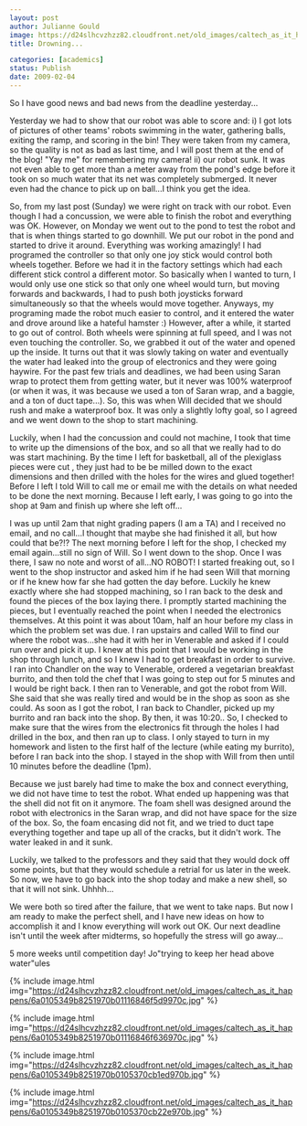 ```yaml
---
layout: post
author: Julianne Gould
image: https://d24slhcvzhzz82.cloudfront.net/old_images/caltech_as_it_happens/6a0105349b8251970b0105370cb0ee970b.jpg
title: Drowning...

categories: [academics]
status: Publish
date: 2009-02-04
---
```



So I have good news and bad news from the deadline yesterday...

Yesterday we had to show that our robot was able to score and:
 i) I got lots of pictures of other teams' robots swimming in the water, gathering balls, exiting the ramp, and scoring in the bin! They were taken from my camera, so the quality is not as bad as last time, and I will post them at the end of the blog! "Yay me" for remembering my camera!
 ii) our robot sunk. It was not even able to get more than a meter away from the pond's edge before it took on so much water that its net was completely submerged. It never even had the chance to pick up on ball...I think you get the idea.

So, from my last post (Sunday) we were right on track with our robot. Even though I had a concussion, we were able to finish the robot and everything was OK. However, on Monday we went out to the pond to test the robot and that is when things started to go downhill. We put our robot in the pond and started to drive it around. Everything was working amazingly! I had programed the controller so that only one joy stick would control both wheels together. Before we had it in the factory settings which had each different stick control a different motor. So basically when I wanted to turn, I would only use one stick so that only one wheel would turn, but moving forwards and backwards, I had to push both joysticks forward simultaneously so that the wheels would move together. Anyways, my programing made the robot much easier to control, and it entered the water and drove around like a hateful hamster :)
However, after a while, it started to go out of control. Both wheels were spinning at full speed, and I was not even touching the controller. So, we grabbed it out of the water and opened up the inside. It turns out that it was slowly taking on water and eventually the water had leaked into the group of electronics and they were going haywire. For the past few trials and deadlines, we had been using Saran wrap to protect them from getting water, but it never was 100% waterproof (or when it was, it was because we used a ton of Saran wrap, and a baggie, and a ton of duct tape...). So, this was when Will decided that we should rush and make a waterproof box. It was only a slightly lofty goal, so I agreed and we went down to the shop to start machining.

Luckily, when I had the concussion and could not machine, I took that time to write up the dimensions of the box, and so all that we really had to do was start machining. By the time I left for basketball, all of the plexiglass pieces were cut , they just had to be be milled down to the exact dimensions and then drilled with the holes for the wires and glued together! Before I left I told Will to call me or email me with the details on what needed to be done the next morning. Because I left early, I was going to go into the shop at 9am and finish up where she left off...

I was up until 2am that night grading papers (I am a TA) and I received no email, and no call...I thought that maybe she had finished it all, but how could that be?!? The next morning before I left for the shop, I checked my email again...still no sign of Will. So I went down to the shop. Once I was there, I saw no note and worst of all...NO ROBOT! I started freaking out, so I went to the shop instructor and asked him if he had seen Will that morning or if he knew how far she had gotten the day before. Luckily he knew exactly where she had stopped machining, so I ran back to the desk and found the pieces of the box laying there. I promptly started machining the pieces, but I eventually reached the point when I needed the electronics themselves. At this point it was about 10am, half an hour before my class in which the problem set was due. I ran upstairs and called Will to find our where the robot was...she had it with her in Venerable and asked if I could run over and pick it up. I knew at this point that I would be working in the shop through lunch, and so I knew I had to get breakfast in order to survive. I ran into Chandler on the way to Venerable, ordered a vegetarian breakfast burrito, and then told the chef that I was going to step out for 5 minutes and I would be right back. I then ran to Venerable, and got the robot from Will. She said that she was really tired and would be in the shop as soon as she could. As soon as I got the robot, I ran back to Chandler, picked up my burrito and ran back into the shop. By then, it was 10:20.. So, I checked to make sure that the wires from the electronics fit through the holes I had drilled in the box, and then ran up to class. I only stayed to turn in my homework and listen to the first half of the lecture (while eating my burrito), before I ran back into the shop. I stayed in the shop with Will from then until 10 minutes before the deadline (1pm).

Because we just barely had time to make the box and connect everything, we did not have time to test the robot. What ended up happening was that the shell did not fit on it anymore. The foam shell was designed around the robot with electronics in the Saran wrap, and did not have space for the size of the box. So, the foam encasing did not fit, and we tried to duct tape everything together and tape up all of the cracks, but it didn't work. The water leaked in and it sunk.

Luckily, we talked to the professors and they said that they would dock off some points, but that they would schedule a retrial for us later in the week. So now, we have to go back into the shop today and make a new shell, so that it will not sink. Uhhhh...

We were both so tired after the failure, that we went to take naps. But now I am ready to make the perfect shell, and I have new ideas on how to accomplish it and I know everything will work out OK. Our next deadline isn't until the week after midterms, so hopefully the stress will go away...

5 more weeks until competition day!
Jo"trying to keep her head above water"ules

{% include image.html img="https://d24slhcvzhzz82.cloudfront.net/old_images/caltech_as_it_happens/6a0105349b8251970b01116846f5d9970c.jpg" %}

{% include image.html img="https://d24slhcvzhzz82.cloudfront.net/old_images/caltech_as_it_happens/6a0105349b8251970b01116846f636970c.jpg" %}

{% include image.html img="https://d24slhcvzhzz82.cloudfront.net/old_images/caltech_as_it_happens/6a0105349b8251970b0105370cb1ed970b.jpg" %}

{% include image.html img="https://d24slhcvzhzz82.cloudfront.net/old_images/caltech_as_it_happens/6a0105349b8251970b0105370cb22e970b.jpg" %}
